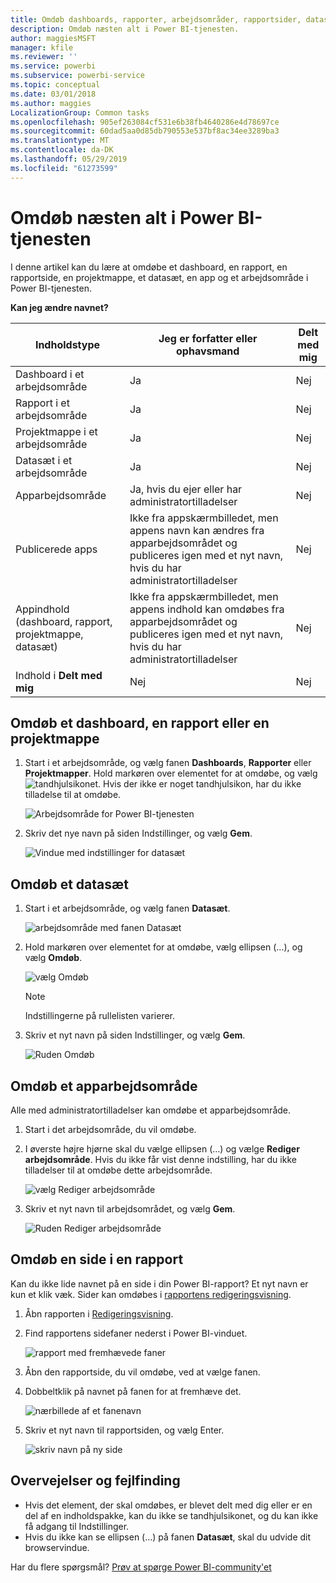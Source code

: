 ```yaml
---
title: Omdøb dashboards, rapporter, arbejdsområder, rapportsider, datasæt
description: Omdøb næsten alt i Power BI-tjenesten.
author: maggiesMSFT
manager: kfile
ms.reviewer: ''
ms.service: powerbi
ms.subservice: powerbi-service
ms.topic: conceptual
ms.date: 03/01/2018
ms.author: maggies
LocalizationGroup: Common tasks
ms.openlocfilehash: 905ef263084cf531e6b38fb4640286e4d78697ce
ms.sourcegitcommit: 60dad5aa0d85db790553e537bf8ac34ee3289ba3
ms.translationtype: MT
ms.contentlocale: da-DK
ms.lasthandoff: 05/29/2019
ms.locfileid: "61273599"
---
```

# <a name="rename-almost-anything-in-power-bi-service"></a>Omdøb næsten alt i Power BI-tjenesten
I denne artikel kan du lære at omdøbe et dashboard, en rapport, en rapportside, en projektmappe, et datasæt, en app og et arbejdsområde i Power BI-tjenesten.

**Kan jeg ændre navnet?**

| Indholdstype | Jeg er forfatter eller ophavsmand | Delt med mig |
| --- | --- | --- |
| Dashboard i et arbejdsområde |Ja |Nej |
| Rapport i et arbejdsområde |Ja |Nej |
| Projektmappe i et arbejdsområde |Ja |Nej |
| Datasæt i et arbejdsområde |Ja |Nej |
| Apparbejdsområde |Ja, hvis du ejer eller har administratortilladelser |Nej |
| Publicerede apps |Ikke fra appskærmbilledet, men appens navn kan ændres fra apparbejdsområdet og publiceres igen med et nyt navn, hvis du har administratortilladelser |Nej |
| Appindhold (dashboard, rapport, projektmappe, datasæt) |Ikke fra appskærmbilledet, men appens indhold kan omdøbes fra apparbejdsområdet og publiceres igen med et nyt navn, hvis du har administratortilladelser |Nej |
| Indhold i **Delt med mig** |Nej |Nej |

## <a name="rename-a-dashboard-report-or-workbook"></a>Omdøb et dashboard, en rapport eller en projektmappe
1. Start i et arbejdsområde, og vælg fanen **Dashboards**, **Rapporter** eller **Projektmapper**. Hold markøren over elementet for at omdøbe, og vælg ![tandhjulsikonet](media/service-rename/powerbi-cog-icon.png). Hvis der ikke er noget tandhjulsikon, har du ikke tilladelse til at omdøbe.
   
   ![Arbejdsområde for Power BI-tjenesten](media/service-rename/power-bi-workspace-dashboards.png)
2. Skriv det nye navn på siden Indstillinger, og vælg **Gem**.
   
   ![Vindue med indstillinger for datasæt](media/service-rename/power-bi-rename-dashboard2.png)

## <a name="rename-a-dataset"></a>Omdøb et datasæt
1. Start i et arbejdsområde, og vælg fanen **Datasæt**.
   
   ![arbejdsområde med fanen Datasæt](media/service-rename/power-bi-ellipses.png)
2. Hold markøren over elementet for at omdøbe, vælg ellipsen (...), og vælg **Omdøb**.  
   
      ![vælg Omdøb](media/service-rename/power-bi-rename-datasets.png)
   
   > [!NOTE]
   > Indstillingerne på rullelisten varierer.
   > 
   > 
3. Skriv et nyt navn på siden Indstillinger, og vælg **Gem**.
   
     ![Ruden Omdøb](media/service-rename/power-bi-rename.png)

## <a name="rename-an-app-workspace"></a>Omdøb et apparbejdsområde
Alle med administratortilladelser kan omdøbe et apparbejdsområde.

1. Start i det arbejdsområde, du vil omdøbe.
2. I øverste højre hjørne skal du vælge ellipsen (...) og vælge **Rediger arbejdsområde**. Hvis du ikke får vist denne indstilling, har du ikke tilladelser til at omdøbe dette arbejdsområde. 
   
    ![vælg Rediger arbejdsområde](media/service-rename/power-bi-edit-workspace.png)
3. Skriv et nyt navn til arbejdsområdet, og vælg **Gem**.
   
   ![Ruden Rediger arbejdsområde](media/service-rename/power-bi-workspace-rename.png)

## <a name="rename-a-page-in-a-report"></a>Omdøb en side i en rapport
Kan du ikke lide navnet på en side i din Power BI-rapport?  Et nyt navn er kun et klik væk. Sider kan omdøbes i [rapportens redigeringsvisning](service-interact-with-a-report-in-editing-view.md).

1. Åbn rapporten i [Redigeringsvisning](consumer/end-user-reading-view.md).
2. Find rapportens sidefaner nederst i Power BI-vinduet.
   
    ![rapport med fremhævede faner](media/service-rename/report-page-tabs-new.png)
3. Åbn den rapportside, du vil omdøbe, ved at vælge fanen.
4. Dobbeltklik på navnet på fanen for at fremhæve det.  
   
    ![nærbillede af et fanenavn](media/service-rename/hilite-tab.png)
5. Skriv et nyt navn til rapportsiden, og vælg Enter.
   
    ![skriv navn på ny side](media/service-rename/new-name.png)

## <a name="considerations-and-troubleshooting"></a>Overvejelser og fejlfinding
* Hvis det element, der skal omdøbes, er blevet delt med dig eller er en del af en indholdspakke, kan du ikke se tandhjulsikonet, og du kan ikke få adgang til Indstillinger.
* Hvis du ikke kan se ellipsen (...) på fanen **Datasæt**, skal du udvide dit browservindue.

Har du flere spørgsmål? [Prøv at spørge Power BI-community'et](http://community.powerbi.com/)

